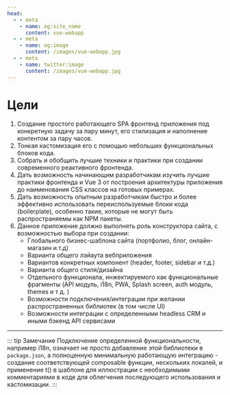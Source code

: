 ```yaml
---
head:
  - - meta
    - name: og:site_name
      content: vue-webapp
  - - meta
    - name: og:image
      content: /images/vue-webapp.jpg
  - - meta
    - name: twitter:image
      content: /images/vue-webapp.jpg
---
```


# Цели 

1. Создание простого работающего SPA фронтенд приложения под конкретную задачу за пару минут, его стилизация и наполнение контентом за пару часов.
2. Тонкая кастомизация его с помощью небольших функциональных блоков кода.
3. Собрать и обобщить лучшие техники и практики при создании современного реактивного фронтенда.
4. Дать возможность начинающим разработчикам изучить лучшие практики фронтенда и Vue 3 от построения архитектуры приложения до наименования CSS классов на готовых примерах.
5. Дать возможность опытным разработчикам быстро и более эффективно использовать переиспользуемые блоки кода (boilerplate), особенно такие, которые не могут быть распространяемы как NPM пакеты.
6. Данное приложение должно выполнять роль конструктора сайта, с возможностью выбора при создании:
    - Глобального бизнес-шаблона сайта (портфолио, блог, онлайн-магазин и.т.д)
    - Варианта общего лэйаута вебприложения
    - Вариантов конкретных компонент (header, footer, sidebar и т.д.)
    - Варианта общего стиля/дизайна
    - Отдельного функционала, инжектируемого как функциональные фрагменты (API модуль, i18n, PWA, Splash screen, auth модуль, themes и т д. )
    - Возможности подключения/интеграции при желании распространенных библиотек (в том числе UI)
    - Возможности интеграции c определенными headless CRM и иными бэкенд API сервисами

------

::: tip Замечание
Подключение определенной функциональности, например i18n, означает не просто добавление этой библиотеки в `package.json`, а полноценную минимальную работающую интеграцию - создание соответствующей composable функции, нескольких локалей, и применение t() в шаблоне для иллюстрации с необходимыми комментариями в коде для облегчения последующего использования и кастомизации.
:::